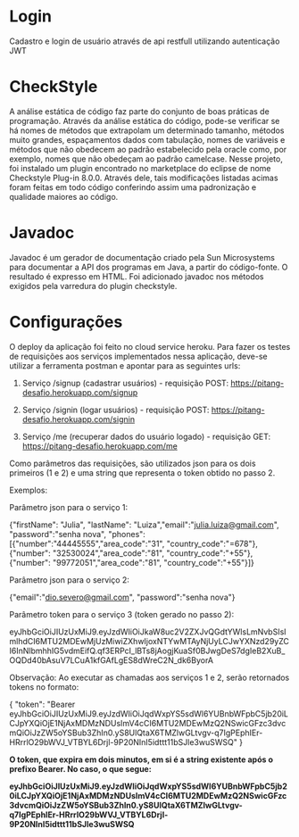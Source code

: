 # Login
Cadastro e login de usuário através de api restfull utilizando autenticação JWT


# CheckStyle

A análise estática de código faz parte do conjunto de boas práticas de programação. Através da análise estática do código, pode-se verificar se há nomes de métodos que extrapolam um determinado tamanho, métodos muito grandes, espaçamentos dados com tabulação, nomes de variáveis e métodos que não obedecem ao padrão estabelecido pela oracle como, por exemplo, nomes que não obedeçam ao padrão camelcase. Nesse projeto, foi instalado um plugin encontrado no marketplace do eclipse de nome Checkstyle Plug-in 8.0.0. Através dele, tais modificações listadas acimas foram feitas em todo código conferindo assim uma padronização e qualidade maiores ao código.

# Javadoc

Javadoc é um gerador de documentação criado pela Sun Microsystems para documentar a API dos programas em Java, a partir do código-fonte. O resultado é expresso em HTML. Foi adicionado javadoc nos métodos exigidos pela varredura do plugin checkstyle.

# Configurações 

O deploy da aplicação foi feito no cloud service heroku. Para fazer os testes de requisições aos serviços implementados nessa aplicação, deve-se utilizar a ferramenta postman e apontar para as seguintes urls:

1. Serviço /signup (cadastrar usuários) - requisição POST:
https://pitang-desafio.herokuapp.com/signup

2. Serviço /signin (logar usuários) - requisição POST:
https://pitang-desafio.herokuapp.com/signin

3. Serviço /me (recuperar dados do usuário logado) - requisição GET:
https://pitang-desafio.herokuapp.com/me

Como parâmetros das requisições, são utilizados json para os dois primeiros (1 e 2) e uma string que representa o token obtido no passo 2.

Exemplos:

Parâmetro json para o serviço 1:

{"firstName": "Julia", "lastName": "Luiza","email":"julia.luiza@gmail.com", "password":"senha nova", "phones":[{"number":"44445555","area_code":"31", "country_code":"=678"},{"number": "32530024","area_code":"81", "country_code":"+55"},{"number": "99772051","area_code":"81", "country_code":"+55"}]}

Parâmetro json para o serviço 2:

{"email":"dio.severo@gmail.com", "password":"senha nova"}

Parâmetro token para o serviço 3 (token gerado no passo 2): 

eyJhbGciOiJIUzUxMiJ9.eyJzdWIiOiJkaW8uc2V2ZXJvQGdtYWlsLmNvbSIsImlhdCI6MTU2MDEwMjUzMiwiZXhwIjoxNTYwMTAyNjUyLCJwYXNzd29yZCI6InNlbmhhIG5vdmEifQ.qf3ERPcI_lBTs8jAogjKuaSf0BJwgDeS7dgIeB2XuB_OQDd40bAsuV7LCuA1kfGAfLgES8dWreC2N_dk6ByorA

Observação: Ao executar as chamadas aos serviços 1 e 2, serão retornados tokens no formato: 

{
    "token": "Bearer eyJhbGciOiJIUzUxMiJ9.eyJzdWIiOiJqdWxpYS5sdWl6YUBnbWFpbC5jb20iLCJpYXQiOjE1NjAxMDMzNDUsImV4cCI6MTU2MDEwMzQ2NSwicGFzc3dvcmQiOiJzZW5oYSBub3ZhIn0.yS8UlQtaX6TMZlwGLtvgv-q7IgPEphIEr-HRrrlO29bWVJ_VTBYL6Drjl-9P20NInI5idttt11bSJle3wuSWSQ"
}

<b> O token, que expira em dois minutos, em si é a string existente após o prefixo Bearer. No caso, o que segue: 

eyJhbGciOiJIUzUxMiJ9.eyJzdWIiOiJqdWxpYS5sdWl6YUBnbWFpbC5jb20iLCJpYXQiOjE1NjAxMDMzNDUsImV4cCI6MTU2MDEwMzQ2NSwicGFzc3dvcmQiOiJzZW5oYSBub3ZhIn0.yS8UlQtaX6TMZlwGLtvgv-q7IgPEphIEr-HRrrlO29bWVJ_VTBYL6Drjl-9P20NInI5idttt11bSJle3wuSWSQ



